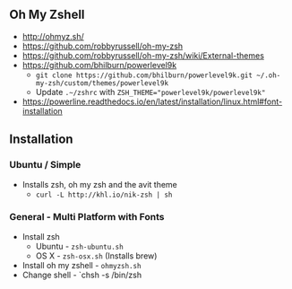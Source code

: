 

## Oh My Zshell

- http://ohmyz.sh/
- https://github.com/robbyrussell/oh-my-zsh
- https://github.com/robbyrussell/oh-my-zsh/wiki/External-themes
- https://github.com/bhilburn/powerlevel9k
  - `git clone https://github.com/bhilburn/powerlevel9k.git ~/.oh-my-zsh/custom/themes/powerlevel9k`
  - Update `.~/zshrc` with `ZSH_THEME="powerlevel9k/powerlevel9k"`
- https://powerline.readthedocs.io/en/latest/installation/linux.html#font-installation

## Installation

### Ubuntu / Simple

- Installs zsh, oh my zsh and the avit theme
  - `curl -L http://khl.io/nik-zsh | sh`

### General - Multi Platform with Fonts
- Install zsh
  - Ubuntu - `zsh-ubuntu.sh`
  - OS X - `zsh-osx.sh` (Installs brew)
- Install oh my zshell - `ohmyzsh.sh`
- Change shell - `chsh -s /bin/zsh


